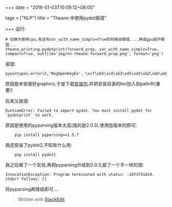 +++
date = "2016-01-03T10:09:12+08:00"

tags = ["NLP"]
title = "Theano 中使用pydot报错"

+++
运行:

	# 切换为使用cpu,有这句var_with_name_simple=True的时候会报错...,换成gpu就不报错...
	theano.printing.pydotprint(forward_prop, var_with_name_simple=True, compact=True, outfile='img/nn-theano-forward_prop.png', format='png')
报错:

	pywintypes.error(2,'RegOpenKeyEx','\xcf\xb5\xcd\xb3\xd5\xd2\xb2\xbb\xb5\xb...
<!--more-->
原因是未安装好graphviz,于是下载[安装包](http://www.graphviz.org/Download_windows.php),并把安装目录的bin加入到path中(重要!)

后来又报错:

	RuntimeError: Failed to import pydot. You must install pydot for `pydotprint` to work.
原因是使用的pyparsing版本太高(我的是2.0.3),使用低版本的即可:

		pip install pyparsing==1.5.7
我还安装了pydot2,不知有什么用:   

		pip install pydot2
我之后做了一个实验,再把pyparsing升级到2.0.3,报了一个不一样的错:

	InvocationException: Program terminated with status: -1073741819. stderr follows: []
将pyparsing再降级即可....	
	

	

	
> Written with [StackEdit](https://stackedit.io/).
